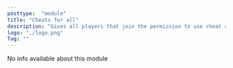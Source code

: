 ```yaml
---
posttype:  "module"  
title: "Cheats for all"
description: "Gives all players that join the permission to use cheat commands. Can be used on servers to give expanded rights without admin setup"
logo: "./logo.png"
Tag: ""
---
```

No info available about this module
